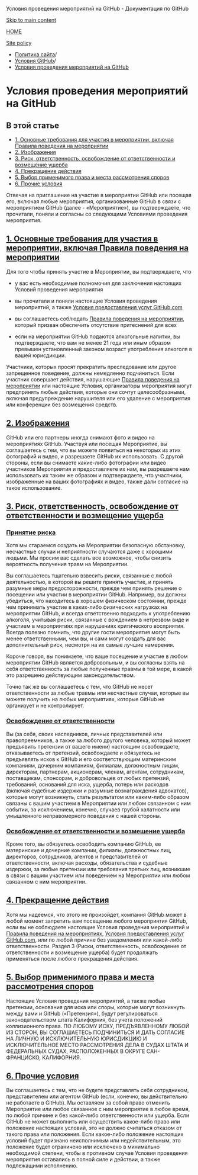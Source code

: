 Условия проведения мероприятий на GitHub - Документация по GitHub

[Skip to main content](#main-content)

[HOME](/ru)

[Site policy](/ru/site-policy)

* [Политика сайта](/ru/site-policy)/
* [Условия GitHub](/ru/site-policy/github-terms)/
* [Условия проведения мероприятий на GitHub](/ru/site-policy/github-terms/github-event-terms)

Условия проведения мероприятий на GitHub
==========

В этой статье
----------

* [1. Основные требования для участия в мероприятии, включая Правила поведения на мероприятии](#1-basic-requirements-to-attend---including-the-event-code-of-conduct)
* [2. Изображения](#2-pictures)
* [3. Риск, ответственность, освобождение от ответственности и возмещение ущерба](#3-risk-liability-and-indemnity)
* [4. Прекращение действия](#4-termination)
* [5. Выбор применимого права и места рассмотрения споров](#5-choice-of-law-and-venue)
* [6. Прочие условия](#6-miscellaneous-terms)

Отвечая на приглашение на участие в мероприятии GitHub или посещая его, включая любые мероприятия, организованные GitHub в связи с мероприятием GitHub (далее - «Мероприятие»), вы подтверждаете, что прочитали, поняли и согласны со следующими Условиями проведения мероприятия.

[1. Основные требования для участия в мероприятии, включая Правила поведения на мероприятии](#1-basic-requirements-to-attend---including-the-event-code-of-conduct)
----------

Для того чтобы принять участие в Мероприятии, вы подтверждаете, что

* у вас есть необходимые полномочия для заключения настоящих Условий проведения мероприятия

* вы прочитали и поняли настоящие Условия проведения мероприятий, а также [Условия предоставления услуг GitHub.com](/ru/site-policy/github-terms/github-terms-of-service)

* вы соглашаетесь соблюдать [Правила поведения на мероприятии](/ru/site-policy/github-terms/github-event-code-of-conduct), который призван обеспечить отсутствие притеснений для всех

* если на мероприятии GitHub подаются алкогольные напитки, вы подтверждаете, что вам не менее 21 года или иным образом превышен установленный законом возраст употребления алкоголя в вашей юрисдикции.

Участники, которых просят прекратить преследование или другое запрещенное поведение, должны немедленно подчиниться. Если участник совершает действия, нарушающие [Правила поведения на мероприятии](/ru/site-policy/github-terms/github-event-code-of-conduct) или настоящие Условия, организаторы мероприятия могут предпринять любые действия, которые они сочтут целесообразными, включая предупреждение нарушителя или его удаление с мероприятия или конференции без возмещения средств.

[2. Изображения](#2-pictures)
----------

GitHub или его партнеры иногда снимают фото и видео на мероприятиях GitHub. Участвуя или посещая Мероприятие, вы соглашаетесь с тем, что вы можете появиться на некоторых из этих фотографий и видео, и разрешаете GitHub их использовать. С другой стороны, если вы снимаете какие-либо фотографии или видео участников Мероприятия и предоставляете их нам, вы разрешаете нам использовать их таким же образом и подтверждаете, что участники, изображенные на ваших фотографиях и видео, также дали согласие на такое использование.

[3. Риск, ответственность, освобождение от ответственности и возмещение ущерба](#3-risk-liability-and-indemnity)
----------

### [Принятие риска](#assumption-of-risk) ###

Хотя мы стараемся создать на Мероприятии безопасную обстановку, несчастные случаи и неприятности случаются даже с хорошими людьми. Мы просим вас сделать все возможное, чтобы снизить вероятность получения травм на Мероприятии.

Вы соглашаетесь тщательно взвесить риски, связанные с любой деятельностью, в которой вы решите принять участие, и принять разумные меры предосторожности, прежде чем принять решение о посещении или участии в мероприятии GitHub. Например, вы должны убедиться, что находитесь в хорошем физическом состоянии, прежде чем принимать участие в каких-либо физических нагрузках на мероприятии GitHub, и всегда ответственно подходить к употреблению алкоголя, учитывая риски, связанные с вождением в нетрезвом виде и участием в мероприятиях при нарушениях критического восприятия. Всегда полезно помнить, что другие гости мероприятия могут быть менее ответственными, чем вы, и сами могут создать для вас дополнительный риск, несмотря на их самые лучшие намерения.

Короче говоря, вы понимаете, что ваше посещение и участие в любом мероприятии GitHub является добровольным, и вы согласны взять на себя ответственность за любые полученные травмы в той мере, в какой это разрешено действующим законодательством.

Точно так же вы соглашаетесь с тем, что GitHub не несет ответственности за любые травмы или несчастные случаи, которые вы можете получить на любых мероприятиях, которые GitHub не организует и не контролирует.

### [Освобождение от ответственности](#release-of-liability) ###

Вы (за себя, своих наследников, личных представителей или правопреемников, а также за любого другого человека, который может предъявить претензии от вашего имени) настоящим освобождаете, отказываетесь от претензий, освобождаете и обязуетесь не предъявлять исков к GitHub и его соответствующим материнским компаниям, дочерним компаниям, филиалам, должностным лицам, директорам, партнерам, акционерам, членам, агентам, сотрудникам, поставщикам, спонсорам, и добровольцев от любых претензий, требований, оснований для иска, ущерба, потерь или расходов (включая судебные издержки и разумные вознаграждения адвокатов), которые могут возникнуть, стать результатом или каким-либо образом связаны с вашим участием в Мероприятии или любом связанном с ним событии, за исключением, конечно, случаев грубой халатности или умышленного неправомерного поведения с нашей стороны.

### [Освобождение от ответственности и возмещение ущерба](#indemnity) ###

Кроме того, вы обязуетесь освободить компанию GitHub, ее материнские и дочерние компании, филиалы, должностных лиц, директоров, сотрудников, агентов и представителей от ответственности, включая расходы, обязательства и судебные издержки, за любые претензии или требования третьих лиц, возникшие в связи с вашим участием или поведением на Мероприятии или любом связанном с ним мероприятии.

[4. Прекращение действия](#4-termination)
----------

Хотя мы надеемся, что этого не произойдет, компания GitHub может в любой момент запретить вам посещение любого мероприятия GitHub, если вы не соблюдаете настоящие Условия проведения мероприятий и [Правила поведения на мероприятиях](/ru/site-policy/github-terms/github-event-code-of-conduct), [Условия предоставления услуг GitHub.com](/ru/site-policy/github-terms/github-terms-of-service), или по любой причине без уведомления или какой-либо ответственности. Раздел 3 (Риски, ответственность, освобождение от ответственности и возмещение ущерба) будет продолжать применяться после любого прекращения действия.

[5. Выбор применимого права и места рассмотрения споров](#5-choice-of-law-and-venue)
----------

Настоящие Условия проведения мероприятий, а также любые претензии, основания для иска или споры, которые могут возникнуть между вами и GitHub («Претензия»), будут регулироваться законодательством штата Калифорния, без учета положений коллизионного права. ПО ЛЮБОМУ ИСКУ, ПРЕДЪЯВЛЕННОМУ ЛЮБОЙ ИЗ СТОРОН, ВЫ СОГЛАШАЕТЕСЬ ПОДЧИНИТЬСЯ И ДАТЬ СОГЛАСИЕ НА ЛИЧНУЮ И ИСКЛЮЧИТЕЛЬНУЮ ЮРИСДИКЦИЮ И ИСКЛЮЧИТЕЛЬНОЕ МЕСТО РАССМОТРЕНИЯ ДЕЛА В СУДАХ ШТАТА И ФЕДЕРАЛЬНЫХ СУДАХ, РАСПОЛОЖЕННЫХ В ОКРУГЕ САН-ФРАНЦИСКО, КАЛИФОРНИЯ.

[6. Прочие условия](#6-miscellaneous-terms)
----------

Вы соглашаетесь с тем, что не будете представлять себя сотрудником, представителем или агентом GitHub (если, конечно, вы действительно не работаете в GitHub). Мы оставляем за собой право отменить Мероприятие или любое связанное с ним мероприятие в любое время, по любой причине и без какой-либо ответственности или ущерба. Если GitHub не может выполнить или осуществить какое-либо право или положение настоящих условий, это не должно считаться отказом от такого права или положения. Если какое-либо положение настоящих условий будет признано неисполнимым или недействительным, это положение будет ограничено или исключено в минимально необходимой степени, чтобы в противном случае Условия проведения мероприятия оставались в полной силе и действии, а также подлежащими исполнению.
